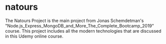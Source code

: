 # natours
The Natours Project is the main project from Jonas Schemdetman's "Node.js_Express_MongoDB_and_More_The_Complete_Bootcamp_2019" course.
This project includes all the modern technologies that are discussed in this Udemy online course. 
